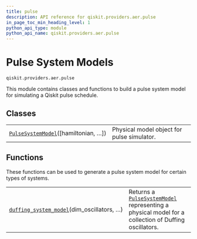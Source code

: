 ```yaml
---
title: pulse
description: API reference for qiskit.providers.aer.pulse
in_page_toc_min_heading_level: 1
python_api_type: module
python_api_name: qiskit.providers.aer.pulse
---
```


<span id="module-qiskit.providers.aer.pulse" />

<span id="aer-pulse" />

<span id="pulse-system-models-qiskit-providers-aer-pulse" />

# Pulse System Models

<span id="module-qiskit.providers.aer.pulse" />

`qiskit.providers.aer.pulse`

This module contains classes and functions to build a pulse system model for simulating a Qiskit pulse schedule.

## Classes

|                                                                                                                                                                                |                                            |
| ------------------------------------------------------------------------------------------------------------------------------------------------------------------------------ | ------------------------------------------ |
| [`PulseSystemModel`](qiskit.providers.aer.pulse.PulseSystemModel#qiskit.providers.aer.pulse.PulseSystemModel "qiskit.providers.aer.pulse.PulseSystemModel")(\[hamiltonian, …]) | Physical model object for pulse simulator. |

## Functions

These functions can be used to generate a pulse system model for certain types of systems.

|                                                                                                                                                                                                  |                                                                                                                                                                                                                                              |
| ------------------------------------------------------------------------------------------------------------------------------------------------------------------------------------------------ | -------------------------------------------------------------------------------------------------------------------------------------------------------------------------------------------------------------------------------------------- |
| [`duffing_system_model`](qiskit.providers.aer.pulse.duffing_system_model#qiskit.providers.aer.pulse.duffing_system_model "qiskit.providers.aer.pulse.duffing_system_model")(dim\_oscillators, …) | Returns a [`PulseSystemModel`](qiskit.providers.aer.pulse.PulseSystemModel#qiskit.providers.aer.pulse.PulseSystemModel "qiskit.providers.aer.pulse.PulseSystemModel") representing a physical model for a collection of Duffing oscillators. |

